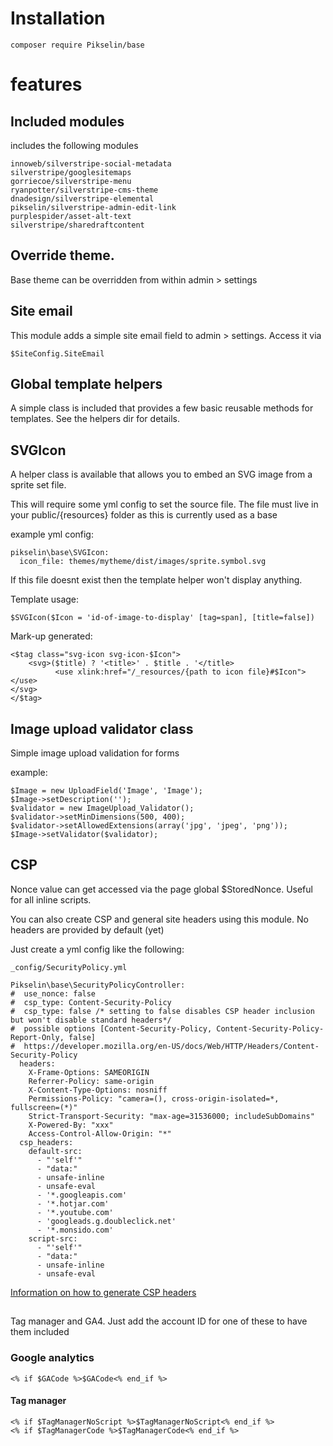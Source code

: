 # Installation

    composer require Pikselin/base

# features

## Included modules
includes the following modules

    innoweb/silverstripe-social-metadata
    silverstripe/googlesitemaps
    gorriecoe/silverstripe-menu
    ryanpotter/silverstripe-cms-theme
    dnadesign/silverstripe-elemental
    pikselin/silverstripe-admin-edit-link
    purplespider/asset-alt-text
    silverstripe/sharedraftcontent

## Override theme. 
Base theme can be overridden from within admin > settings

## Site email
This module adds a simple site email field to admin > settings. Access it via

    $SiteConfig.SiteEmail

## Global template helpers
A simple class is included that provides a few basic reusable methods for templates. See the helpers dir for details.

## SVGIcon
A helper class is available that allows you to embed an SVG image from a sprite set file.

This will require some yml config to set the source file. The file must live in your public/{resources} folder as this is currently used as a base

example yml config:

    pikselin\base\SVGIcon:
      icon_file: themes/mytheme/dist/images/sprite.symbol.svg

If this file doesnt exist then the template helper won't display anything.

Template usage:

    $SVGIcon($Icon = 'id-of-image-to-display' [tag=span], [title=false])

Mark-up generated:

    <$tag class="svg-icon svg-icon-$Icon">
        <svg>($title) ? '<title>' . $title . '</title>
              <use xlink:href="/_resources/{path to icon file}#$Icon"></use>
	</svg>
    </$tag>

## Image upload validator class
Simple image upload validation for forms

example:

    $Image = new UploadField('Image', 'Image');
    $Image->setDescription('');
    $validator = new ImageUpload_Validator();
    $validator->setMinDimensions(500, 400);
    $validator->setAllowedExtensions(array('jpg', 'jpeg', 'png'));
    $Image->setValidator($validator);

## CSP
Nonce value can get accessed via the page global $StoredNonce. Useful for all inline scripts.

You can also create CSP and general site headers using this module. No headers are provided by default (yet)

Just create a yml config like the following:

    _config/SecurityPolicy.yml

    Pikselin\base\SecurityPolicyController:
    #  use_nonce: false
    #  csp_type: Content-Security-Policy
    #  csp_type: false /* setting to false disables CSP header inclusion but won't disable standard headers*/
    #  possible options [Content-Security-Policy, Content-Security-Policy-Report-Only, false]
    #  https://developer.mozilla.org/en-US/docs/Web/HTTP/Headers/Content-Security-Policy
      headers:
        X-Frame-Options: SAMEORIGIN
        Referrer-Policy: same-origin
        X-Content-Type-Options: nosniff
        Permissions-Policy: "camera=(), cross-origin-isolated=*, fullscreen=(*)"
        Strict-Transport-Security: "max-age=31536000; includeSubDomains"
        X-Powered-By: "xxx"
        Access-Control-Allow-Origin: "*"
      csp_headers:
        default-src:
          - "'self'"
          - "data:"
          - unsafe-inline
          - unsafe-eval      
          - '*.googleapis.com'
          - '*.hotjar.com'
          - '*.youtube.com'
          - 'googleads.g.doubleclick.net'
          - '*.monsido.com'
        script-src:
          - "'self'"
          - "data:"
          - unsafe-inline
          - unsafe-eval    


[Information on how to generate CSP headers](https://report-uri.com/home/generate)

##
Tag manager and GA4. Just add the account ID for one of these to have them included

### Google analytics

    <% if $GACode %>$GACode<% end_if %>

#### Tag manager

    <% if $TagManagerNoScript %>$TagManagerNoScript<% end_if %>
    <% if $TagManagerCode %>$TagManagerCode<% end_if %>

